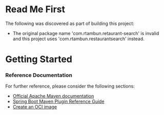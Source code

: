 # Read Me First
The following was discovered as part of building this project:

* The original package name 'com.rtambun.retaurant-search' is invalid and this project uses 'com.rtambun.restaurantsearch' instead.

# Getting Started

### Reference Documentation
For further reference, please consider the following sections:

* [Official Apache Maven documentation](https://maven.apache.org/guides/index.html)
* [Spring Boot Maven Plugin Reference Guide](https://docs.spring.io/spring-boot/docs/2.7.0/maven-plugin/reference/html/)
* [Create an OCI image](https://docs.spring.io/spring-boot/docs/2.7.0/maven-plugin/reference/html/#build-image)


